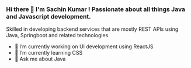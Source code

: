 ### Hi there 👋 I'm Sachin Kumar ! Passionate about all things Java and Javascript development. 
Skilled in developing backend services that are mostly REST APIs using Java, Springboot and related technologies. 

- 🔭 I’m currently working on UI development using ReactJS
- 🌱 I’m currently learning CSS
- 👯 Ask me about Java
